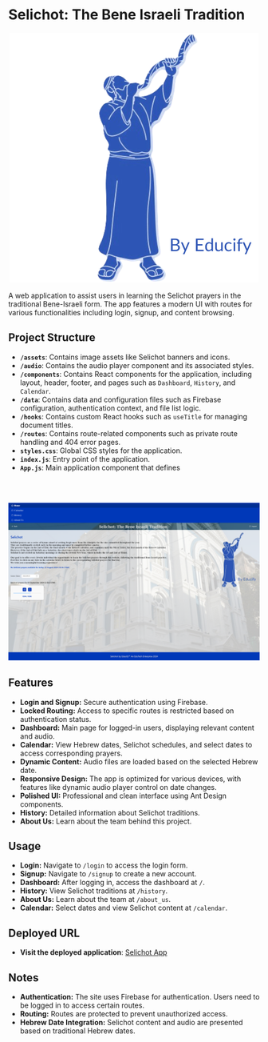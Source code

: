 # Selichot: The Bene Israeli Tradition

<p align="center">
  <img src="https://github.com/rishn/Selichot/blob/main/assets/Selichot.png?raw=true" alt="Selichot" />
</p>

A web application to assist users in learning the Selichot prayers in the traditional Bene-Israeli form. The app features a modern UI with routes for various functionalities including login, signup, and content browsing.

## Project Structure

- **`/assets`**: Contains image assets like Selichot banners and icons.
- **`/audio`**: Contains the audio player component and its associated styles.
- **`/components`**: Contains React components for the application, including layout, header, footer, and pages such as `Dashboard`, `History`, and `Calendar`.
- **`/data`**: Contains data and configuration files such as Firebase configuration, authentication context, and file list logic.
- **`/hooks`**: Contains custom React hooks such as `useTitle` for managing document titles.
- **`/routes`**: Contains route-related components such as private route handling and 404 error pages.
- **`styles.css`**: Global CSS styles for the application.
- **`index.js`**: Entry point of the application.
- **`App.js`**: Main application component that defines

<br/><br/>
<p align="center">
  <img src="https://github.com/rishn/Selichot/blob/main/screenshots/dashboard.png?raw=true" alt="Selichot" />
</p>

## Features

- **Login and Signup:** Secure authentication using Firebase.
- **Locked Routing:** Access to specific routes is restricted based on authentication status.
- **Dashboard:** Main page for logged-in users, displaying relevant content and audio.
- **Calendar:** View Hebrew dates, Selichot schedules, and select dates to access corresponding prayers.
- **Dynamic Content:** Audio files are loaded based on the selected Hebrew date.
- **Responsive Design:** The app is optimized for various devices, with features like dynamic audio player control on date changes.
- **Polished UI:** Professional and clean interface using Ant Design components.
- **History:** Detailed information about Selichot traditions.
- **About Us:** Learn about the team behind this project.

## Usage

- **Login:** Navigate to `/login` to access the login form.
- **Signup:** Navigate to `/signup` to create a new account.
- **Dashboard:** After logging in, access the dashboard at `/`.
- **History:** View Selichot traditions at `/history`.
- **About Us:** Learn about the team at `/about_us`.
- **Calendar:** Select dates and view Selichot content at `/calendar`.

## Deployed URL

- **Visit the deployed application**: [Selichot App](https://selichot-app.web.app)

## Notes

- **Authentication:** The site uses Firebase for authentication. Users need to be logged in to access certain routes.
- **Routing:** Routes are protected to prevent unauthorized access.
- **Hebrew Date Integration:** Selichot content and audio are presented based on traditional Hebrew dates.
